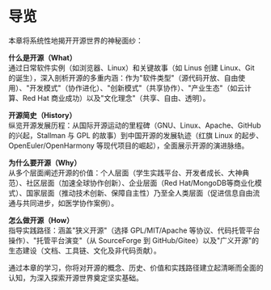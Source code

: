 # 导览
  
本章将系统性地揭开开源世界的神秘面纱：

**什么是开源（What）**  
通过日常软件实例（如浏览器、Linux）和关键故事（如 Linus 创建 Linux、Git 的诞生），深入剖析开源的多重内涵：作为"软件类型"（源代码开放、自由使用）、"开发模式"（协作进化）、"创新模式"（共享协作）、"产业生态"（如云计算、Red Hat 商业成功）以及"文化理念"（共享、自由、透明）。

**开源简史（History）**  
纵览开源发展历程：从国际开源运动的里程碑（GNU、Linux、Apache、GitHub 的兴起，Stallman 与 GPL 的故事）到中国开源的发展轨迹（红旗 Linux 的起步、OpenEuler/OpenHarmony 等现代项目的崛起），全面展示开源的演进脉络。

**为什么要开源（Why）**  
从多个层面阐述开源的价值：个人层面（学生实践平台、开发者成长、大神典范）、社区层面（加速全球协作创新）、企业层面（Red Hat/MongoDB等商业化模式）、国家层面（推动技术创新、保障自主性）乃至全人类层面（促进信息自由流通与共同进步，如医学协作案例）。

**怎么做开源（How）**  
指导实践路径：涵盖"狭义开源"（选择 GPL/MIT/Apache 等协议、代码托管平台操作）、"托管平台演变"（从 SourceForge 到 GitHub/Gitee）以及"广义开源"的生态建设（文档、工具链、文化及非代码贡献）。

通过本章的学习，你将对开源的概念、历史、价值和实践路径建立起清晰而全面的认知，为深入探索开源世界奠定坚实基础。
